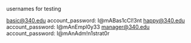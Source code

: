 usernames for testing

basic@340.edu account_password: I@mABas1cCl!3nt
happy@340.edu  account_password: I@mAnEmpl0y33
manager@340.edu  account_password: I@mAnAdm!n1strat0r
